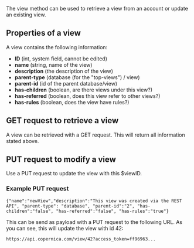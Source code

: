 The view method can be used to retrieve a view from an account or update
an existing view.

Properties of a view
--------------------

A view contains the following information:

-   **ID** (int, system field, cannot be edited)
-   **name** (string, name of the view)
-   **description** (the description of the view)
-   **parent-type** (database (for the "top-views") / view)
-   **parent-id** (id of the parent database/view)
-   **has-children** (boolean, are there views under this view?)
-   **has-referred** (boolean, does this view refer to other views?)
-   **has-rules** (boolean, does the view have rules?)

GET request to retrieve a view
------------------------------

A view can be retrieved with a GET request. This will return all
information stated above.

PUT request to modify a view
----------------------------

Use a PUT request to update the view with this \$viewID.

### Example PUT request

~~~~ {.language-javascript}
{"name":"newView","description":"This view was created via the REST API", "parent-type": "database", "parent-id":"2", "has-children":"false", "has-referred":"false", "has-rules":"true"}
~~~~

This can be send as payload with a PUT request to the following URL. As
you can see, this will update the view with id 42:

~~~~ {.language-javascript}
https://api.copernica.com/view/42?access_token=ff96963...
~~~~
